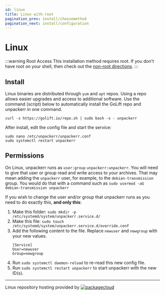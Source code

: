 ```yaml
---
id: linux
title: Linux with-root
pagination_prev: install/choosemethod
pagination_next: install/configuration
---
```


# Linux

:::warning Root Access
This installation method requires root. If you don't have root on your shell,
then check out the <a href="/docs/install/noroot">non-root directions</a>.
:::

## Install

Linux binaries are distributed through `yum` and `apt` repos. Using a repo allows
easier upgrades and access to additional software. Use the command (script) below
to automatically install the GoLift repo and unpackerr in one command.

```shell
curl -s https://golift.io/repo.sh | sudo bash -s - unpackerr
```

After install, edit the config file and start the service:

```shell
sudo nano /etc/unpackerr/unpackerr.conf
sudo systemctl restart unpackerr
```

## Permissions

On Linux, unpackerr runs as `user:group` `unpackerr:unpackerr`. You will need to give that
user or group read and write access to your archives. That may mean adding the `unpackerr`
user, for example, to the `debian-transmission` group.
You would do that with a command such as `sudo usermod -aG debian-transmission unpackerr`

If you wish to change the user and/or group that unpackerr runs as you need to do exactly this, **and only this**:

1. Make this folder: `sudo mkdir -p /etc/systemd/system/unpackerr.service.d/`
1. Make this file: `sudo touch /etc/systemd/system/unpackerr.service.d/override.conf`
1. Add the following content to the file. Replace `newuser` and `newgroup` with your new values.
   ```systemd
   [Service]
   User=newuser
   Group=newgroup
   ```
1. Run `sudo systemctl daemon-reload` to re-read this new config file.
1. Run `sudo systemctl restart unpackerr` to start unpackerr with the new ID(s).

---

Linux repository hosting provided by
[![packagecloud](https://docs.golift.io/integrations/packagecloud-full.png "PackageCloud.io")](http://packagecloud.io)